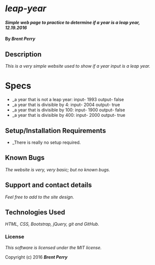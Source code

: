 # _leap-year_

#### _Simple web page to practice to determine if a year is a leap year, 12.19.2016_

#### By _**Brent Perry**_

## Description

_This is a very simple website used to show if a year input is a leap year._

# Specs

* _a year that is not a leap year:  input- 1993  output- false
* _a year that is divisible by 4:   input- 2004  output- true
* _a year that is divisible by 100: input- 1900  output- false
* _a year that is divisible by 400: input- 2000  output- true

## Setup/Installation Requirements

* _There is really no setup required.

## Known Bugs

_The website is very, very basic; but no known bugs._

## Support and contact details

_Feel free to add to the site design._

## Technologies Used

_HTML, CSS, Bootstrap, jQuery, git and GitHub._

### License

*This software is licensed under the MIT license.*

Copyright (c) 2016 **_Brent Perry_**
